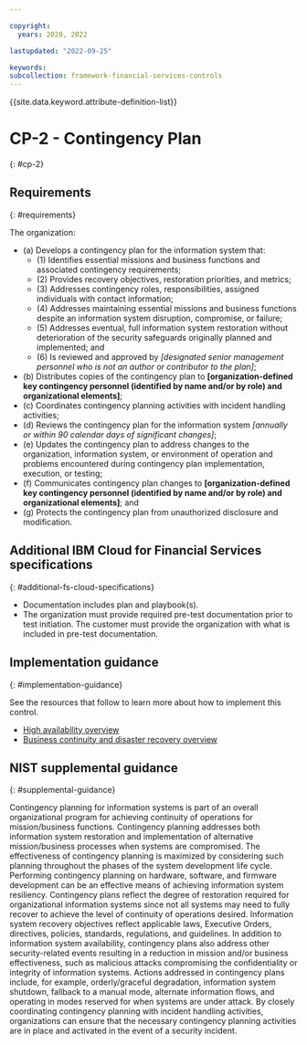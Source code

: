 ```yaml
---

copyright:
  years: 2020, 2022

lastupdated: "2022-09-25"

keywords: 
subcollection: framework-financial-services-controls
---
```


{{site.data.keyword.attribute-definition-list}}

         
# CP-2 - Contingency Plan
{: #cp-2}

## Requirements
{: #requirements}

The organization:

- (a) Develops a contingency plan for the information system that:
    - (1) Identifies essential missions and business functions and associated contingency requirements;
    - (2) Provides recovery objectives, restoration priorities, and metrics;
    - (3) Addresses contingency roles, responsibilities, assigned individuals with contact information;
    - (4) Addresses maintaining essential missions and business functions despite an information system disruption, compromise, or failure;
    - (5) Addresses eventual, full information system restoration without deterioration of the security safeguards originally planned and implemented; and
    - (6) Is reviewed and approved by _[designated senior management personnel who is not an author or contributor to the plan]_;
- (b) Distributes copies of the contingency plan to __[organization-defined key contingency personnel (identified by name and/or by role) and organizational elements]__;
- (c) Coordinates contingency planning activities with incident handling activities;
- (d) Reviews the contingency plan for the information system _[annually or within 90 calendar days of significant changes]_;
- (e) Updates the contingency plan to address changes to the organization, information system, or environment of operation and problems encountered during contingency plan implementation, execution, or testing;
- (f) Communicates contingency plan changes to __[organization-defined key contingency personnel (identified by name and/or by role) and organizational elements]__; and
- (g) Protects the contingency plan from unauthorized disclosure and modification.

## Additional IBM Cloud for Financial Services specifications
{: #additional-fs-cloud-specifications}

- Documentation includes plan and playbook(s).
- The organization must provide required pre-test documentation prior to test initiation. The customer must provide the organization with what is included in pre-test documentation.

## Implementation guidance
{: #implementation-guidance}

See the resources that follow to learn more about how to implement this control.

- [High availability overview](/docs/framework-financial-services?topic=framework-financial-services-shared-high-availability)
- [Business continuity and disaster recovery overview](/docs/framework-financial-services?topic=framework-financial-services-shared-bcdr)

## NIST supplemental guidance
{: #supplemental-guidance}

Contingency planning for information systems is part of an overall organizational program for achieving continuity of operations for mission/business functions. Contingency planning addresses both information system restoration and implementation of alternative mission/business processes when systems are compromised. The effectiveness of contingency planning is maximized by considering such planning throughout the phases of the system development life cycle. Performing contingency planning on hardware, software, and firmware development can be an effective means of achieving information system resiliency. Contingency plans reflect the degree of restoration required for organizational information systems since not all systems may need to fully recover to achieve the level of continuity of operations desired. Information system recovery objectives reflect applicable laws, Executive Orders, directives, policies, standards, regulations, and guidelines. In addition to information system availability, contingency plans also address other security-related events resulting in a reduction in mission and/or business effectiveness, such as malicious attacks compromising the confidentiality or integrity of information systems. Actions addressed in contingency plans include, for example, orderly/graceful degradation, information system shutdown, fallback to a manual mode, alternate information flows, and operating in modes reserved for when systems are under attack. By closely coordinating contingency planning with incident handling activities, organizations can ensure that the necessary contingency planning activities are in place and activated in the event of a security incident.



